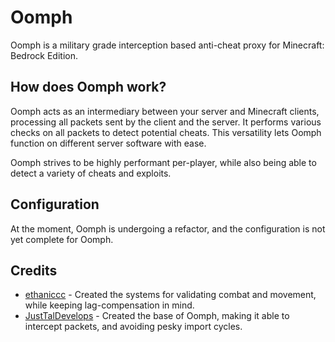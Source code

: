 # Oomph
Oomph is a military grade interception based anti-cheat proxy for Minecraft: Bedrock Edition.


## How does Oomph work?
Oomph acts as an intermediary between your server and Minecraft clients, processing all packets sent by the client and the server. It performs various checks on all packets to detect potential cheats. This versatility lets Oomph function on different server software with ease.

Oomph strives to be highly performant per-player, while also being able to detect a variety of cheats and exploits.

## Configuration
At the moment, Oomph is undergoing a refactor, and the configuration is not yet complete for Oomph.

## Credits
* [ethaniccc](https://www.github.com/ethaniccc) - Created the systems for validating combat and movement, while keeping lag-compensation in mind.
* [JustTalDevelops](https://github.com/JustTalDevelops) - Created the base of Oomph, making it able to intercept packets, and avoiding pesky import cycles.

